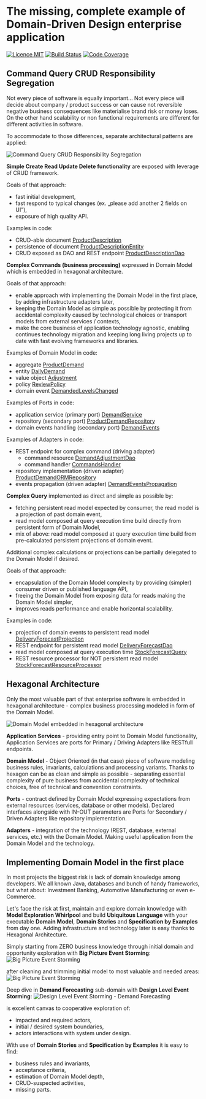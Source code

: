# The missing, complete example of Domain-Driven Design enterprise application

[![Licence MIT](http://img.shields.io/badge/license-MIT-green.svg)](https://opensource.org/licenses/MIT)
[![Build Status](https://travis-ci.org/ddd-by-examples/factory.svg?branch=master)](https://travis-ci.org/ddd-by-examples/factory)
[![Code Coverage](https://codecov.io/gh/ddd-by-examples/factory/branch/master/graph/badge.svg)](https://codecov.io/gh/ddd-by-examples/factory)

## Command Query CRUD Responsibility Segregation
Not every piece of software is equally important...
Not every piece will decide about company / product success or can cause not reversible
negative business consequences like materialise brand risk or money loses.
On the other hand scalability or non functional requirements are different for different activities in software.

To accommodate to those differences, separate architectural patterns are applied:

![Command Query CRUD Responsibility Segregation](command-query-crud.png)

**Simple Create Read Update Delete functionality** are exposed with leverage of CRUD framework.

Goals of that approach:
- fast initial development,
- fast respond to typical changes (ex. „please add another 2 fields on UI”),
- exposure of high quality API.

Examples in code:
- CRUD-able document [ProductDescription](product-management-adapters/src/main/java/io/dddbyexamples/factory/product/management/ProductDescription.java)
- persistence of document [ProductDescriptionEntity](product-management-adapters/src/main/java/io/dddbyexamples/factory/product/management/ProductDescriptionEntity.java)
- CRUD exposed as DAO and REST endpoint [ProductDescriptionDao](product-management-adapters/src/main/java/io/dddbyexamples/factory/product/management/ProductDescriptionDao.java)

**Complex Commands (business processing)** expressed in Domain Model which is embedded in hexagonal architecture.

Goals of that approach:
- enable approach with implementing the Domain Model in the first place, by adding infrastructure adapters later,
- keeping the Domain Model as simple as possible by protecting it from accidental complexity
caused by technological choices or transport models from external services / contexts,
- make the core business of application technology agnostic, enabling continues technology
migration and keeping long living projects up to date with fast evolving frameworks and libraries.

Examples of Domain Model in code:
- aggregate [ProductDemand](demand-forecasting-model/src/main/java/io/dddbyexamples/factory/demand/forecasting/ProductDemand.java)
- entity [DailyDemand](demand-forecasting-model/src/main/java/io/dddbyexamples/factory/demand/forecasting/DailyDemand.java)
- value object [Adjustment](demand-forecasting-model/src/main/java/io/dddbyexamples/factory/demand/forecasting/Adjustment.java)
- policy [ReviewPolicy](demand-forecasting-model/src/main/java/io/dddbyexamples/factory/demand/forecasting/ReviewPolicy.java)
- domain event [DemandedLevelsChanged](shared-kernel-model/src/main/java/io/dddbyexamples/factory/demand/forecasting/DemandedLevelsChanged.java)

Examples of Ports in code:
- application service (primary port) [DemandService](demand-forecasting-model/src/main/java/io/dddbyexamples/factory/demand/forecasting/DemandService.java)
- repository (secondary port) [ProductDemandRepository](demand-forecasting-model/src/main/java/io/dddbyexamples/factory/demand/forecasting/ProductDemandRepository.java)
- domain events handling (secondary port) [DemandEvents](demand-forecasting-model/src/main/java/io/dddbyexamples/factory/demand/forecasting/DemandEvents.java)

Examples of Adapters in code:
- REST endpoint for complex command (driving adapter)
  - command resource [DemandAdjustmentDao](demand-forecasting-adapters/src/main/java/io/dddbyexamples/factory/demand/forecasting/command/DemandAdjustmentDao.java)
  - command handler [CommandsHandler](demand-forecasting-adapters/src/main/java/io/dddbyexamples/factory/demand/forecasting/command/CommandsHandler.java)
- repository implementation (driven adapter) [ProductDemandORMRepository](demand-forecasting-adapters/src/main/java/io/dddbyexamples/factory/demand/forecasting/ProductDemandORMRepository.java)
- events propagation (driven adapter) [DemandEventsPropagation](app-monolith/src/main/java/io/dddbyexamples/factory/demand/forecasting/DemandEventsPropagation.java)

**Complex Query** implemented as direct and simple as possible by:
- fetching persistent read model expected by consumer, the read model is a projection of past domain event,
- read model composed at query execution time build directly from persistent form of Domain Model,
- mix of above: read model composed at query execution time build from pre-calculated persistent projections of domain event.

Additional complex calculations or projections can be partially delegated to the Domain Model if desired.

Goals of that approach:
- encapsulation of the Domain Model complexity by providing (simpler) consumer driven or published language API,
- freeing the Domain Model from exposing data for reads making the Domain Model simpler,
- improves reads performance and enable horizontal scalability.

Examples in code:
- projection of domain events to persistent read model [DeliveryForecastProjection](demand-forecasting-adapters/src/main/java/io/dddbyexamples/factory/delivery/planning/projection/DeliveryForecastProjection.java)
- REST endpoint for persistent read model [DeliveryForecastDao](demand-forecasting-adapters/src/main/java/io/dddbyexamples/factory/delivery/planning/projection/DeliveryForecastDao.java)
- read model composed at query execution time [StockForecastQuery](app-monolith/src/main/java/io/dddbyexamples/factory/stock/forecast/StockForecastQuery.java)
- REST resource processor for NOT persistent read model [StockForecastResourceProcessor](app-monolith/src/main/java/io/dddbyexamples/factory/stock/forecast/ressource/StockForecastResourceProcessor.java)

## Hexagonal Architecture
Only the most valuable part of that enterprise software is embedded in hexagonal architecture -
complex business processing modeled in form of the Domain Model.

![Domain Model embedded in hexagonal architecture](hexagon.png)

**Application Services** - providing entry point to Domain Model functionality,
Application Services are ports for Primary / Driving Adapters like RESTfull endpoints.

**Domain Model** - Object Oriented (in that case) piece of software modeling business rules, invariants,
calculations and processing variants.
Thanks to hexagon can be as clean and simple as possible - separating essential complexity of pure business
from accidental complexity of technical choices, free of technical and convention constraints.

**Ports** - contract defined by Domain Model expressing expectations from external resources (services, database or other models).
Declared interfaces alongside with IN-OUT parameters are Ports for Secondary / Driven Adapters like repository implementation.

**Adapters** - integration of the technology (REST, database, external services, etc.) with the Domain Model.
Making useful application from the Domain Model and the technology.


## Implementing Domain Model in the first place
In most projects the biggest risk is lack of domain knowledge among developers. We all known Java,
databases and bunch of handy frameworks, but what about: Investment Banking, Automotive Manufacturing or even e-Commerce.

Let's face the risk at first, maintain and explore domain knowledge
with **Model Exploration Whirlpool** and build **Ubiquitous Language** with your executable **Domain Model**,
**Domain Stories** and **Specification by Examples** from day one.
Adding infrastructure and technology later is easy thanks to Hexagonal Architecture.

Simply starting from ZERO business knowledge through initial domain and opportunity exploration with **Big Picture Event Storming**:
![Big Picture Event Storming](es-big-picture-original.jpg)

after cleaning and trimming initial model to most valuable and needed areas: 
![Big Picture Event Storming](es-big-picture-cleaned.jpg)

Deep dive in **Demand Forecasting** sub-domain with **Design Level Event Storming**:
![Design Level Event Storming - Demand Forecasting](es-design-demand-forecasting.jpg)

is excellent canvas to cooperative exploration of:
- impacted and required actors,
- initial / desired system boundaries,
- actors interactions with system under design.

With use of **Domain Stories** and **Specification by Examples** it is easy to find:
- business rules and invariants,
- acceptance criteria,
- estimation of Domain Model depth,
- CRUD-suspected activities,
- missing parts.
